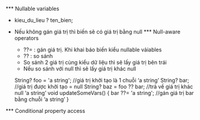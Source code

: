 *** Nullable variables
- kieu_du_lieu ? ten_bien;
 * Nếu không gán giá trị thì biến sẽ có giá trị bằng null
*** Null-aware operators
    -	??=  : gán giá trị. Khi khai báo biến kiểu nullable vảiables
    -	?? : so sánh
    * So sánh 2  giá trị cùng kiểu dữ liệu thì sẽ lấy giá trị bên trái
    * Nếu so sánh với null thì sẽ lấy giá trị khác null

    String? foo = 'a string';   //giá trị khởi tạo là 1 chuỗi ‘a string’
    String? bar;  			    //giá trị được khởi tạo = null
    String? baz = foo ?? bar; 	//trả về giá trị khác null ‘a string’
    void updateSomeVars() {
      bar ??= 'a string';		//gán giá trị bar bằng chuỗi ‘a string’
    }

*** Conditional property access